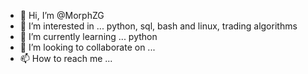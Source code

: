 - 👋 Hi, I’m @MorphZG
- 👀 I’m interested in ... python, sql, bash and linux, trading algorithms
- 🌱 I’m currently learning ... python
- 💞️ I’m looking to collaborate on ...
- 📫 How to reach me ...

<!---
MorphZG/MorphZG is a ✨ special ✨ repository because its `README.md` (this file) appears on your GitHub profile.
You can click the Preview link to take a look at your changes.
--->

